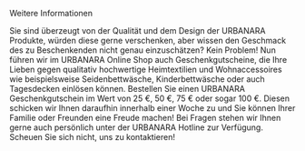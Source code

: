 Weitere Informationen

Sie sind überzeugt von der Qualität und dem Design der URBANARA Produkte, würden diese gerne verschenken, aber wissen den Geschmack des zu Beschenkenden nicht genau einzuschätzen? Kein Problem! Nun führen wir im URBANARA Online Shop auch Geschenkgutscheine, die Ihre Lieben gegen qualitativ hochwertige Heimtextilien und Wohnaccessoires wie beispielsweise Seidenbettwäsche, Kinderbettwäsche oder auch Tagesdecken einlösen können. Bestellen Sie einen URBANARA Geschenkgutschein im Wert von 25 €, 50 €, 75 € oder sogar 100 €. Diesen schicken wir Ihnen daraufhin innerhalb einer Woche zu und Sie können Ihrer Familie oder Freunden eine Freude machen! Bei Fragen stehen wir Ihnen gerne auch persönlich unter der URBANARA Hotline zur Verfügung. Scheuen Sie sich nicht, uns zu kontaktieren!
